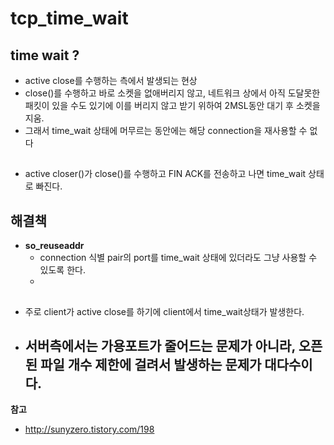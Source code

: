 # tcp_time_wait  

## time wait ?
- active close를 수행하는 측에서 발생되는 현상
- close()를 수행하고 바로 소켓을 없애버리지 않고, 네트워크 상에서 아직 도달못한 패킷이 있을 수도 있기에
이를 버리지 않고 받기 위하여 2MSL동안 대기 후 소켓을 지움.
- 그래서 time_wait 상태에 머무르는 동안에는 해당 connection을 재사용할 수 없다
##
- active closer()가 close()를 수행하고 FIN ACK를 전송하고 나면 time_wait 상태로 빠진다.


## 해결책
- **so_reuseaddr**  
  - connection 식별 pair의 port를 time_wait 상태에 있더라도 그냥 사용할 수 있도록 한다.
  -

##
- 주로 client가 active close를 하기에 client에서 time_wait상태가 발생한다.  





- 서버측에서는 가용포트가 줄어드는 문제가 아니라, 오픈된 파일 개수 제한에 걸려서 발생하는 문제가 대다수이다.
  -



**참고**
- http://sunyzero.tistory.com/198
